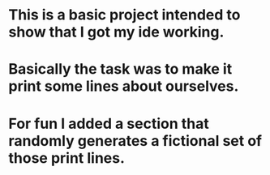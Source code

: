 # This is a basic project intended to show that I got my ide working.
# Basically the task was to make it print some lines about ourselves.
# For fun I added a section that randomly generates a fictional set of those print lines.
